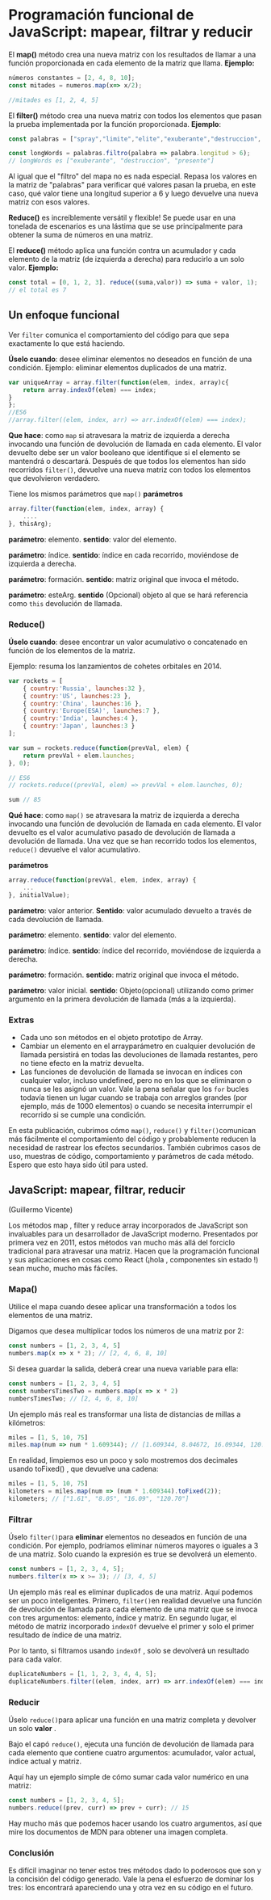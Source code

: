 # **Programación funcional de JavaScript: mapear, filtrar y reducir**

El **map()** método crea una nueva matriz con los resultados de llamar a una función proporcionada en cada elemento de la matriz que llama.
**Ejemplo:**
```javascript
números constantes = [2, 4, 8, 10];
const mitades = numeros.map(x=> x/2);

//mitades es [1, 2, 4, 5]
```

El **filter()** método crea una nueva matriz con todos los elementos que pasan la prueba implementada por la función proporcionada.
**Ejemplo**:
```javascript
const palabras = ["spray","limite","elite","exuberante","destruccion", "presente"];

const longWords = palabras.filtro(palabra => palabra.longitud > 6);
// longWords es ["exuberante", "destruccion", "presente"]
```

Al igual que el "filtro" del mapa no es nada especial. Repasa los valores en la matriz de "palabras" para verificar qué valores pasan la prueba, en este caso, qué valor tiene una longitud superior a 6 y luego devuelve una nueva matriz con esos valores.

**Reduce()** es increíblemente versátil y flexible! Se puede usar en una tonelada de escenarios es una lástima que se use principalmente para obtener la suma de números en una matriz. 

El **reduce()** método aplica una función contra un acumulador y cada elemento de la matriz (de izquierda a derecha) para reducirlo a un solo valor.
**Ejemplo:**
```javascript
const total = [0, 1, 2, 3]. reduce((suma,valor)) => suma + valor, 1);
// el total es 7
```


## **Un enfoque funcional**

Ver `filter` comunica el comportamiento del código para que sepa exactamente lo que está haciendo. 

**Úselo cuando**: desee eliminar elementos no deseados en función de una condición. 
Ejemplo: eliminar elementos duplicados de una matriz. 

```javascript
var uniqueArray = array.filter(function(elem, index, array)c{
    return array.indexOf(elem) === index;
}
};
//ES6
//array.filter((elem, index, arr) => arr.indexOf(elem) === index);
```
**Que hace**: como `map` si atravesara la matriz de izquierda a derecha invocando una función de devolución de llamada en cada elemento. El valor devuelto debe ser un valor booleano que identifique si el elemento se mantendrá o descartará. Después de que todos los elementos han sido recorridos `filter()`, devuelve una nueva matriz con todos los elementos que devolvieron verdadero. 

Tiene los mismos parámetros que `map()`
**parámetros**
```javascript
array.filter(function(elem, index, array) {
    ....
}, thisArg);
```
**parámetro**: elemento. **sentido**: valor del elemento.

**parámetro**: índice. **sentido**: índice en cada recorrido, moviéndose de izquierda a derecha.

**parámetro**: formación. **sentido**: matriz original que invoca el método.

**parámetro**: esteArg. **sentido** (Opcional) objeto al que se hará referencia como `this` devolución de llamada.

### **Reduce()**
**Úselo cuando**: desee encontrar un valor acumulativo o concatenado en función de los elementos de la matriz. 

Ejemplo: resuma los lanzamientos de cohetes orbitales en 2014.
```javascript
var rockets = [
    { country:'Russia', launches:32 },
    { country:'US', launches:23 },
    { country:'China', launches:16 },
    { country:'Europe(ESA)', launches:7 },
    { country:'India', launches:4 },
    { country:'Japan', launches:3 }
];

var sum = rockets.reduce(function(prevVal, elem) {
    return prevVal + elem.launches;
}, 0);

// ES6
// rockets.reduce((prevVal, elem) => prevVal + elem.launches, 0); 

sum // 85
```
**Qué hace**: como `map()` se atravesara la matriz de izquierda a derecha invocando una función de devolución de llamada en cada elemento. El valor devuelto es el valor acumulativo pasado de devolución de llamada a devolución de llamada. Una vez que se han recorrido todos los elementos, `reduce()` devuelve el valor acumulativo. 

**parámetros**
```javascript
array.reduce(function(prevVal, elem, index, array) {
    ...
}, initialValue);
```

**parámetro**: valor anterior. **Sentido**: valor acumulado devuelto a través de cada devolución de llamada.

**parámetro**: elemento. **sentido**: valor del elemento.

**parámetro**: índice. **sentido**: índice del recorrido, moviéndose de izquierda a derecha.

**parámetro**: formación. **sentido**: matriz original que invoca el método.

**parámetro**: valor inicial. **sentido**: Objeto(opcional) utilizando como primer argumento en la primera devolución de llamada (más a la izquierda).

### **Extras**
* Cada uno son métodos en el objeto prototipo de Array.
* Cambiar un elemento en el arrayparámetro en cualquier devolución de llamada persistirá en todas las devoluciones de llamada restantes, pero no tiene efecto en la matriz devuelta.
* Las funciones de devolución de llamada se invocan en índices con cualquier valor, incluso undefined, pero no en los que se eliminaron o nunca se les asignó un valor.
Vale la pena señalar que los `for` bucles todavía tienen un lugar cuando se trabaja con arreglos grandes (por ejemplo, más de 1000 elementos) o cuando se necesita interrumpir el recorrido si se cumple una condición.

En esta publicación, cubrimos cómo `map()`, `reduce()` y `filter()`comunican más fácilmente el comportamiento del código y probablemente reducen la necesidad de rastrear los efectos secundarios. También cubrimos casos de uso, muestras de código, comportamiento y parámetros de cada método. Espero que esto haya sido útil para usted.

## **JavaScript: mapear, filtrar, reducir** 
(Guillermo Vicente)

Los métodos map , filter y reduce array incorporados de JavaScript son invaluables para un desarrollador de JavaScript moderno. Presentados por primera vez en 2011, estos métodos van mucho más allá del forciclo tradicional para atravesar una matriz. Hacen que la programación funcional y sus aplicaciones en cosas como React (¡hola , componentes sin estado !) sean mucho, mucho más fáciles.

### **Mapa()**
Utilice el mapa cuando desee aplicar una transformación a todos los elementos de una matriz.

Digamos que desea multiplicar todos los números de una matriz por 2:
```javascript
const numbers = [1, 2, 3, 4, 5]
numbers.map(x => x * 2); // [2, 4, 6, 8, 10]
```
Si desea guardar la salida, deberá crear una nueva variable para ella:
```javascript
const numbers = [1, 2, 3, 4, 5]
const numbersTimesTwo = numbers.map(x => x * 2)
numbersTimesTwo; // [2, 4, 6, 8, 10]
```
Un ejemplo más real es transformar una lista de distancias de millas a kilómetros:
```javascript
miles = [1, 5, 10, 75]
miles.map(num => num * 1.609344); // [1.609344, 8.04672, 16.09344, 120.70080000000002]
```
En realidad, limpiemos eso un poco y solo mostremos dos decimales usando toFixed() , que devuelve una cadena:
```javascript
miles = [1, 5, 10, 75]
kilometers = miles.map(num => (num * 1.609344).toFixed(2));
kilometers; // ["1.61", "8.05", "16.09", "120.70"]
```

### **Filtrar**
Úselo `filter()`para **eliminar** elementos no deseados en función de una condición. Por ejemplo, podríamos eliminar números mayores o iguales a 3 de una matriz. Solo cuando la expresión es true se devolverá un elemento.
```javascript
const numbers = [1, 2, 3, 4, 5];
numbers.filter(x => x >= 3); // [3, 4, 5]
```
Un ejemplo más real es eliminar duplicados de una matriz. Aquí podemos ser un poco inteligentes. Primero, `filter()`en realidad devuelve una función de devolución de llamada para cada elemento de una matriz que se invoca con tres argumentos: elemento, índice y matriz. En segundo lugar, el método de matriz incorporado `indexOf` devuelve el primer y solo el primer resultado de índice de una matriz.

Por lo tanto, si filtramos usando `indexOf` , solo se devolverá un resultado para cada valor.
```javascript
duplicateNumbers = [1, 1, 2, 3, 4, 4, 5];
duplicateNumbers.filter((elem, index, arr) => arr.indexOf(elem) === index); // [1, 2, 3, 4, 5]
```
### **Reducir**
Úselo `reduce()`para aplicar una función en una matriz completa y devolver un solo **valor** .

Bajo el capó `reduce()`, ejecuta una función de devolución de llamada para cada elemento que contiene cuatro argumentos: acumulador, valor actual, índice actual y matriz.

Aquí hay un ejemplo simple de cómo sumar cada valor numérico en una matriz:
```javascript
const numbers = [1, 2, 3, 4, 5];
numbers.reduce((prev, curr) => prev + curr); // 15
```
Hay mucho más que podemos hacer usando los cuatro argumentos, así que mire los documentos de MDN para obtener una imagen completa.

### **Conclusión**
Es difícil imaginar no tener estos tres métodos dado lo poderosos que son y la concisión del código generado. Vale la pena el esfuerzo de dominar los tres: los encontrará apareciendo una y otra vez en su código en el futuro.

